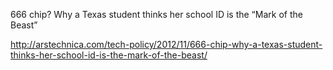 666 chip? Why a Texas student thinks her school ID is the “Mark of the Beast”

http://arstechnica.com/tech-policy/2012/11/666-chip-why-a-texas-student-thinks-her-school-id-is-the-mark-of-the-beast/